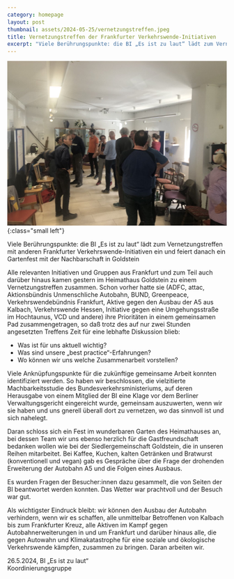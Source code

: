```yaml
---
category: homepage
layout: post
thumbnail: assets/2024-05-25/vernetzungstreffen.jpeg
title: Vernetzungstreffen der Frankfurter Verkehrswende-Initiativen
excerpt: "Viele Berührungspunkte: die BI „Es ist zu laut“ lädt zum Vernetzungstreffen mit anderen Frankfurter Verkehrswende-Initiativen ein und feiert danach ein Gartenfest mit der Nachbarschaft in Goldstein"
---
```


![Vernetzungstreffen der Frankfurter Verkehrswende-Initiativen](/assets/2024-05-25/vernetzungstreffen.jpeg){:class="small left"}

Viele Berührungspunkte: die BI „Es ist zu laut“ lädt zum Vernetzungstreffen mit anderen Frankfurter Verkehrswende-Initiativen ein und feiert danach ein Gartenfest mit der Nachbarschaft in Goldstein

Alle relevanten Initiativen und Gruppen aus Frankfurt und zum Teil auch darüber hinaus kamen gestern im Heimathaus Goldstein zu einem Vernetzungstreffen zusammen. Schon vorher hatte sie (ADFC, attac, Aktionsbündnis Unmenschliche Autobahn, BUND, Greenpeace, Verkehrswendebündnis Frankfurt, Aktive gegen den Ausbau der A5 aus Kalbach, Verkehrswende Hessen, Initiative gegen eine Umgehungsstraße im Hochtaunus, VCD und andere) ihre Prioritäten in einem gemeinsamen Pad zusammengetragen, so daß trotz des auf nur zwei Stunden angesetzten Treffens Zeit für eine lebhafte Diskussion blieb:

- Was ist für uns aktuell wichtig?
- Was sind unsere „best practice“-Erfahrungen?
- Wo können wir uns welche Zusammenarbeit vorstellen?

Viele Anknüpfungspunkte für die zukünftige gemeinsame Arbeit konnten identifiziert werden. So haben wir beschlossen, die vielzitierte Machbarkeitsstudie des Bundesverkehrsministeriums, auf deren Herausgabe von einem Mitglied der BI eine Klage vor dem Berliner Verwaltungsgericht eingereicht wurde, gemeinsam auszuwerten, wenn wir sie haben und uns gnerell überall dort zu vernetzen, wo das sinnvoll ist und sich nahelegt.

Daran schloss sich ein Fest im wunderbaren Garten des Heimathauses an, bei dessen Team wir uns ebenso herzlich für die Gastfreundschaft bedanken wollen wie bei der Siedlergemeinschaft Goldstein, die in unseren Reihen mitarbeitet. Bei Kaffee, Kuchen, kalten Getränken und Bratwurst (konventionell und vegan) gab es Gespräche über die Frage der drohenden Erweiterung der Autobahn A5 und die Folgen eines Ausbaus.

Es wurden Fragen der Besucher:innen dazu gesammelt, die von Seiten der BI beantwortet werden konnten. Das Wetter war prachtvoll und der Besuch war gut.

Als wichtigster Eindruck bleibt: wir können den Ausbau der Autobahn verhindern, wenn wir es schaffen, alle unmittelbar Betroffenen von Kalbach bis zum Frankfurter Kreuz, alle Aktiven im Kampf gegen Autobahnerweiterungen in und um Frankfurt und darüber hinaus alle, die gegen Autowahn und Klimakatastrophe für eine soziale und ökologische Verkehrswende kämpfen, zusammen zu bringen. Daran arbeiten wir.

26.5.2024, BI „Es ist zu laut“\
Koordinierungsgruppe
